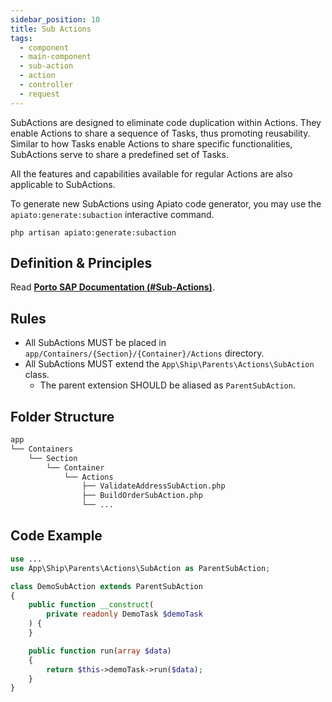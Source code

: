 ```yaml
---
sidebar_position: 10
title: Sub Actions
tags:
  - component
  - main-component
  - sub-action
  - action
  - controller
  - request
---
```


SubActions are designed to eliminate code duplication within Actions.
They enable Actions to share a sequence of Tasks, thus promoting reusability.
Similar to how Tasks enable Actions to share specific functionalities,
SubActions serve to share a predefined set of Tasks.

All the features and capabilities available for regular Actions are also applicable to SubActions.

To generate new SubActions using Apiato code generator, you may use the `apiato:generate:subaction` interactive command.

```
php artisan apiato:generate:subaction
```

## Definition & Principles

Read [**Porto SAP Documentation (#Sub-Actions)**](https://github.com/Mahmoudz/Porto#definitions--principles).

## Rules

- All SubActions MUST be placed in `app/Containers/{Section}/{Container}/Actions` directory.
- All SubActions MUST extend the `App\Ship\Parents\Actions\SubAction` class.
  - The parent extension SHOULD be aliased as `ParentSubAction`.

## Folder Structure

```markdown
app
└── Containers
    └── Section
        └── Container
            └── Actions
                ├── ValidateAddressSubAction.php
                ├── BuildOrderSubAction.php
                └── ...
```

## Code Example

```php
use ...
use App\Ship\Parents\Actions\SubAction as ParentSubAction;

class DemoSubAction extends ParentSubAction
{
    public function __construct(
        private readonly DemoTask $demoTask
    ) {
    }

    public function run(array $data)
    {
        return $this->demoTask->run($data);
    }
}
```
